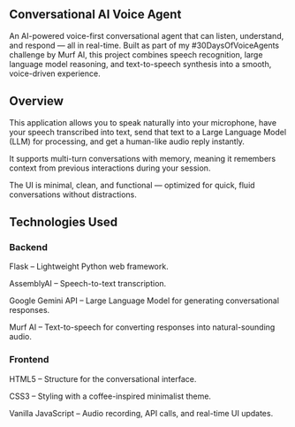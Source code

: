 ## Conversational AI Voice Agent

An AI-powered voice-first conversational agent that can listen, understand, and respond — all in real-time.
Built as part of my #30DaysOfVoiceAgents challenge by Murf AI, this project combines speech recognition, large language model reasoning, and text-to-speech synthesis into a smooth, voice-driven experience.

## Overview

This application allows you to speak naturally into your microphone, have your speech transcribed into text, send that text to a Large Language Model (LLM) for processing, and get a human-like audio reply instantly.

It supports multi-turn conversations with memory, meaning it remembers context from previous interactions during your session.

The UI is minimal, clean, and functional — optimized for quick, fluid conversations without distractions.

## Technologies Used

### Backend

Flask – Lightweight Python web framework.

AssemblyAI – Speech-to-text transcription.

Google Gemini API – Large Language Model for generating conversational responses.

Murf AI – Text-to-speech for converting responses into natural-sounding audio.

### Frontend

HTML5 – Structure for the conversational interface.

CSS3 – Styling with a coffee-inspired minimalist theme.

Vanilla JavaScript – Audio recording, API calls, and real-time UI updates.
